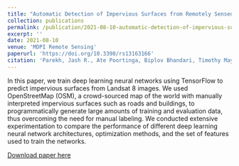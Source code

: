 ```yaml
---
title: "Automatic Detection of Impervious Surfaces from Remotely Sensed Data Using Deep Learning."
collection: publications
permalink: /publication/2021-08-10-automatic-detection-of-impervious-surfaces-from-remotely-sensed-data-using-deep-learning
excerpt: ''
date: 2021-08-10
venue: 'MDPI Remote Sensing'
paperurl: 'https://doi.org/10.3390/rs13163166'
citation: 'Parekh, Jash R., Ate Poortinga, Biplov Bhandari, Timothy Mayer, David Saah, and Farrukh Chishtie. "Automatic Detection of Impervious Surfaces from Remotely Sensed Data Using Deep Learning." Remote Sensing 13, no. 16 (2021): 3166.'
---
```

In this paper, we train deep learning neural networks using TensorFlow to predict impervious surfaces from Landsat 8 images. We used OpenStreetMap (OSM), a crowd-sourced map of the world with manually interpreted impervious surfaces such as roads and buildings, to programmatically generate large amounts of training and evaluation data, thus overcoming the need for manual labeling. We conducted extensive experimentation to compare the performance of different deep learning neural network architectures, optimization methods, and the set of features used to train the networks. 

[Download paper here](http://biplovbhandari.github.io/files/remotesensing-13-03166-v2.pdf)

<!-- Recommended citation: Your Name, You. (2009). "Paper Title Number 1." <i>Journal 1</i>. 1(1). -->